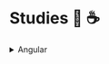 # Studies 📜 ☕️


<!-- TABLE OF CONTENTS -->
<details>
  <summary>Angular</summary>

<li>Projeto 1</li>
<li>Projeto 1</li>

</details>
